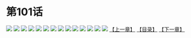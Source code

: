 # 第101话
![](https://s2.baozimh.com/scomic/yuekanshaonuyeqijun-chunquan/0/105-3qo7/1.jpg)
![](https://s2.baozimh.com/scomic/yuekanshaonuyeqijun-chunquan/0/105-3qo7/2.jpg)
![](https://s2.baozimh.com/scomic/yuekanshaonuyeqijun-chunquan/0/105-3qo7/3.jpg)
![](https://s2.baozimh.com/scomic/yuekanshaonuyeqijun-chunquan/0/105-3qo7/4.jpg)
![](https://s2.baozimh.com/scomic/yuekanshaonuyeqijun-chunquan/0/105-3qo7/5.jpg)
![](https://s2.baozimh.com/scomic/yuekanshaonuyeqijun-chunquan/0/105-3qo7/6.jpg)
![](https://s2.baozimh.com/scomic/yuekanshaonuyeqijun-chunquan/0/105-3qo7/7.jpg)
![](https://s2.baozimh.com/scomic/yuekanshaonuyeqijun-chunquan/0/105-3qo7/8.jpg)
![](https://s2.baozimh.com/scomic/yuekanshaonuyeqijun-chunquan/0/105-3qo7/9.jpg)
![](https://s2.baozimh.com/scomic/yuekanshaonuyeqijun-chunquan/0/105-3qo7/10.jpg)
![](https://s2.baozimh.com/scomic/yuekanshaonuyeqijun-chunquan/0/105-3qo7/11.jpg)
![](https://s2.baozimh.com/scomic/yuekanshaonuyeqijun-chunquan/0/105-3qo7/12.jpg)
![](https://s2.baozimh.com/scomic/yuekanshaonuyeqijun-chunquan/0/105-3qo7/13.jpg)
![](https://s2.baozimh.com/scomic/yuekanshaonuyeqijun-chunquan/0/105-3qo7/14.jpg)
[【上一章】](./105.md)
[【目录】](./README.md)
[【下一章】](./107.md)
